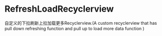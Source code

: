 # RefreshLoadRecyclerview
自定义的下拉刷新上拉加载更多Recyclerview.(A custom recyclerview that has pull down refreshing function and pull up to load more data function )
